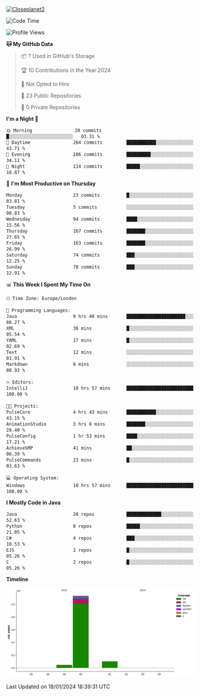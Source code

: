 [![Closeplanet2](https://github-readme-stats.vercel.app/api?username=Closeplanet2&show_icons=true&theme=tokyonight&count_private=true)]([https://github.com/Closeplanet2])

<!--START_SECTION:waka-->
![Code Time](http://img.shields.io/badge/Code%20Time-311%20hrs-blue)

![Profile Views](http://img.shields.io/badge/Profile%20Views-0-blue)

**🐱 My GitHub Data** 

> 📦 ? Used in GitHub's Storage 
 > 
> 🏆 10 Contributions in the Year 2024
 > 
> 🚫 Not Opted to Hire
 > 
> 📜 23 Public Repositories 
 > 
> 🔑 0 Private Repositories 
 > 
**I'm a Night 🦉** 

```text
🌞 Morning                20 commits          █░░░░░░░░░░░░░░░░░░░░░░░░   03.31 % 
🌆 Daytime                264 commits         ███████████░░░░░░░░░░░░░░   43.71 % 
🌃 Evening                206 commits         █████████░░░░░░░░░░░░░░░░   34.11 % 
🌙 Night                  114 commits         █████░░░░░░░░░░░░░░░░░░░░   18.87 % 
```
📅 **I'm Most Productive on Thursday** 

```text
Monday                   23 commits          █░░░░░░░░░░░░░░░░░░░░░░░░   03.81 % 
Tuesday                  5 commits           ░░░░░░░░░░░░░░░░░░░░░░░░░   00.83 % 
Wednesday                94 commits          ████░░░░░░░░░░░░░░░░░░░░░   15.56 % 
Thursday                 167 commits         ███████░░░░░░░░░░░░░░░░░░   27.65 % 
Friday                   163 commits         ███████░░░░░░░░░░░░░░░░░░   26.99 % 
Saturday                 74 commits          ███░░░░░░░░░░░░░░░░░░░░░░   12.25 % 
Sunday                   78 commits          ███░░░░░░░░░░░░░░░░░░░░░░   12.91 % 
```


📊 **This Week I Spent My Time On** 

```text
🕑︎ Time Zone: Europe/London

💬 Programming Languages: 
Java                     9 hrs 40 mins       ██████████████████████░░░   88.27 % 
XML                      36 mins             █░░░░░░░░░░░░░░░░░░░░░░░░   05.54 % 
YAML                     17 mins             █░░░░░░░░░░░░░░░░░░░░░░░░   02.69 % 
Text                     12 mins             ░░░░░░░░░░░░░░░░░░░░░░░░░   01.91 % 
Markdown                 6 mins              ░░░░░░░░░░░░░░░░░░░░░░░░░   00.93 % 

🔥 Editors: 
IntelliJ                 10 hrs 57 mins      █████████████████████████   100.00 % 

🐱‍💻 Projects: 
PulseCore                4 hrs 43 mins       ███████████░░░░░░░░░░░░░░   43.15 % 
AnimationStudio          3 hrs 6 mins        ███████░░░░░░░░░░░░░░░░░░   28.40 % 
PulseConfig              1 hr 53 mins        ████░░░░░░░░░░░░░░░░░░░░░   17.21 % 
AchieveSMP               41 mins             ██░░░░░░░░░░░░░░░░░░░░░░░   06.39 % 
PulseCommands            23 mins             █░░░░░░░░░░░░░░░░░░░░░░░░   03.63 % 

💻 Operating System: 
Windows                  10 hrs 57 mins      █████████████████████████   100.00 % 
```

**I Mostly Code in Java** 

```text
Java                     20 repos            █████████████░░░░░░░░░░░░   52.63 % 
Python                   8 repos             █████░░░░░░░░░░░░░░░░░░░░   21.05 % 
C#                       4 repos             ███░░░░░░░░░░░░░░░░░░░░░░   10.53 % 
EJS                      2 repos             █░░░░░░░░░░░░░░░░░░░░░░░░   05.26 % 
C                        2 repos             █░░░░░░░░░░░░░░░░░░░░░░░░   05.26 % 
```



**Timeline**

![Lines of Code chart](https://raw.githubusercontent.com/Closeplanet2/Closeplanet2/main/assets/bar_graph.png)


 Last Updated on 18/01/2024 18:39:31 UTC
<!--END_SECTION:waka-->
